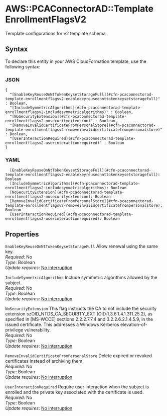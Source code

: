 # AWS::PCAConnectorAD::Template EnrollmentFlagsV2<a name="aws-properties-pcaconnectorad-template-enrollmentflagsv2"></a>

Template configurations for v2 template schema\.

## Syntax<a name="aws-properties-pcaconnectorad-template-enrollmentflagsv2-syntax"></a>

To declare this entity in your AWS CloudFormation template, use the following syntax:

### JSON<a name="aws-properties-pcaconnectorad-template-enrollmentflagsv2-syntax.json"></a>

```
{
  "[EnableKeyReuseOnNtTokenKeysetStorageFull](#cfn-pcaconnectorad-template-enrollmentflagsv2-enablekeyreuseonnttokenkeysetstoragefull)" : Boolean,
  "[IncludeSymmetricAlgorithms](#cfn-pcaconnectorad-template-enrollmentflagsv2-includesymmetricalgorithms)" : Boolean,
  "[NoSecurityExtension](#cfn-pcaconnectorad-template-enrollmentflagsv2-nosecurityextension)" : Boolean,
  "[RemoveInvalidCertificateFromPersonalStore](#cfn-pcaconnectorad-template-enrollmentflagsv2-removeinvalidcertificatefrompersonalstore)" : Boolean,
  "[UserInteractionRequired](#cfn-pcaconnectorad-template-enrollmentflagsv2-userinteractionrequired)" : Boolean
}
```

### YAML<a name="aws-properties-pcaconnectorad-template-enrollmentflagsv2-syntax.yaml"></a>

```
  [EnableKeyReuseOnNtTokenKeysetStorageFull](#cfn-pcaconnectorad-template-enrollmentflagsv2-enablekeyreuseonnttokenkeysetstoragefull): Boolean
  [IncludeSymmetricAlgorithms](#cfn-pcaconnectorad-template-enrollmentflagsv2-includesymmetricalgorithms): Boolean
  [NoSecurityExtension](#cfn-pcaconnectorad-template-enrollmentflagsv2-nosecurityextension): Boolean
  [RemoveInvalidCertificateFromPersonalStore](#cfn-pcaconnectorad-template-enrollmentflagsv2-removeinvalidcertificatefrompersonalstore): Boolean
  [UserInteractionRequired](#cfn-pcaconnectorad-template-enrollmentflagsv2-userinteractionrequired): Boolean
```

## Properties<a name="aws-properties-pcaconnectorad-template-enrollmentflagsv2-properties"></a>

`EnableKeyReuseOnNtTokenKeysetStorageFull`  <a name="cfn-pcaconnectorad-template-enrollmentflagsv2-enablekeyreuseonnttokenkeysetstoragefull"></a>
Allow renewal using the same key\.  
*Required*: No  
*Type*: Boolean  
*Update requires*: [No interruption](https://docs.aws.amazon.com/AWSCloudFormation/latest/UserGuide/using-cfn-updating-stacks-update-behaviors.html#update-no-interrupt)

`IncludeSymmetricAlgorithms`  <a name="cfn-pcaconnectorad-template-enrollmentflagsv2-includesymmetricalgorithms"></a>
Include symmetric algorithms allowed by the subject\.  
*Required*: No  
*Type*: Boolean  
*Update requires*: [No interruption](https://docs.aws.amazon.com/AWSCloudFormation/latest/UserGuide/using-cfn-updating-stacks-update-behaviors.html#update-no-interrupt)

`NoSecurityExtension`  <a name="cfn-pcaconnectorad-template-enrollmentflagsv2-nosecurityextension"></a>
This flag instructs the CA to not include the security extension szOID\_NTDS\_CA\_SECURITY\_EXT \(OID:1\.3\.6\.1\.4\.1\.311\.25\.2\), as specified in \[MS\-WCCE\] sections 2\.2\.2\.7\.7\.4 and 3\.2\.2\.6\.2\.1\.4\.5\.9, in the issued certificate\. This addresses a Windows Kerberos elevation\-of\-privilege vulnerability\.  
*Required*: No  
*Type*: Boolean  
*Update requires*: [No interruption](https://docs.aws.amazon.com/AWSCloudFormation/latest/UserGuide/using-cfn-updating-stacks-update-behaviors.html#update-no-interrupt)

`RemoveInvalidCertificateFromPersonalStore`  <a name="cfn-pcaconnectorad-template-enrollmentflagsv2-removeinvalidcertificatefrompersonalstore"></a>
Delete expired or revoked certificates instead of archiving them\.  
*Required*: No  
*Type*: Boolean  
*Update requires*: [No interruption](https://docs.aws.amazon.com/AWSCloudFormation/latest/UserGuide/using-cfn-updating-stacks-update-behaviors.html#update-no-interrupt)

`UserInteractionRequired`  <a name="cfn-pcaconnectorad-template-enrollmentflagsv2-userinteractionrequired"></a>
Require user interaction when the subject is enrolled and the private key associated with the certificate is used\.  
*Required*: No  
*Type*: Boolean  
*Update requires*: [No interruption](https://docs.aws.amazon.com/AWSCloudFormation/latest/UserGuide/using-cfn-updating-stacks-update-behaviors.html#update-no-interrupt)